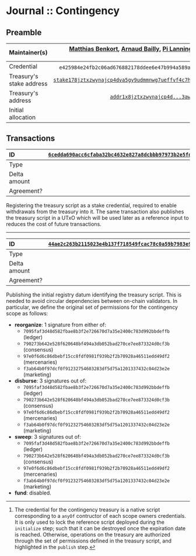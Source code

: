# Journal :: Contingency

## Preamble

| Maintainer(s)            | [Matthias Benkort][], [Arnaud Bailly][], [Pi Lanningham][], [Damien Czapla][] |
| :---                     | ---:                                                                          |
| Credential               | `e425984e24fb2c06ad676882178ddee6e47b994a589ae3d70c817c79`[^1]                |
| Treasury's stake address | [`stake178jztxzwynajcp4dva5gy9udmmnwg7ueffvf4c7hpjqhc7gtj5nzz`][]             |
| Treasury's address       | [`addr1x8jztxzwynajcp4d...3awryp03usyfpxhc`][]                                |
| Initial allocation       | ₳300,000                                                                      |

## Transactions

| ID           | [`6cedda690acc6cfaba32bc4632e827a8dcbbb97973b2e5fd5c3fda3491d43fe3`][] |
| :---         | ---:                                                                   |
| Type         | `initialize`                                                           |
| Delta amount | 0                                                                      |
| Agreement?   | N/A                                                                    |

Registering the treasury script as a stake credential, required to enable withdrawals from the treasury into it. The same transaction also publishes the treasury script in a UTxO which will be used later as a reference input to reduces the cost of future transactions.

---

| ID           | [`44ae2c263b2115023e4b137f718549fcac78c0a59b7983e918d9e79d1a503b3c`][] |
| :---         | ---:                                                                   |
| Type         | `publish`                                                              |
| Delta amount | 0                                                                      |
| Agreement?   | N/A                                                                    |

Publishing the initial registry datum identifying the treasury script. This is needed to avoid circular dependencies between on-chain validators. In particular, we define the original set of permissions for the contingency scope as follows:

- **reorganize**: 1 signature from either of:
  - `7095faf3d48d582fbae8b3f2e726670d7a35e2400c783d992bbdeffb` (ledger)
  - `790273b642e528f620648bf494a3db052bad270ce7ee873324d0cf3b` (consensus)
  - `97e0f6d6c86dbebf15cc8fdf0981f939b2f2b70928a46511edd49df2` (mercenaries)
  - `f3ab64b0f97dcf0f91232754603283df5d75a1201337432c04d23e2e` (marketing)
- **disburse**: 3 signatures out of:
  - `7095faf3d48d582fbae8b3f2e726670d7a35e2400c783d992bbdeffb` (ledger)
  - `790273b642e528f620648bf494a3db052bad270ce7ee873324d0cf3b` (consensus)
  - `97e0f6d6c86dbebf15cc8fdf0981f939b2f2b70928a46511edd49df2` (mercenaries)
  - `f3ab64b0f97dcf0f91232754603283df5d75a1201337432c04d23e2e` (marketing)
- **sweep**: 3 signatures out of:
  - `7095faf3d48d582fbae8b3f2e726670d7a35e2400c783d992bbdeffb` (ledger)
  - `790273b642e528f620648bf494a3db052bad270ce7ee873324d0cf3b` (consensus)
  - `97e0f6d6c86dbebf15cc8fdf0981f939b2f2b70928a46511edd49df2` (mercenaries)
  - `f3ab64b0f97dcf0f91232754603283df5d75a1201337432c04d23e2e` (marketing)
- **fund**: disabled.

[Matthias Benkort]: https://github.com/KtorZ
[Arnaud Bailly]: https://github.com/abailly
[Pi Lanningham]: https://github.com/Quantumplation
[Damien Czapla]: https://github.com/Dam-CZ

<!-- TODO: use explorer.cardano.org deeplink once it supports stake addresses -->
[`stake178jztxzwynajcp4dva5gy9udmmnwg7ueffvf4c7hpjqhc7gtj5nzz`]: https://cardanoscan.io/stakeKey/stake178jztxzwynajcp4dva5gy9udmmnwg7ueffvf4c7hpjqhc7gtj5nzz
[`addr1x8jztxzwynajcp4d...3awryp03usyfpxhc`]: https://explorer.cardano.org/address/addr1x8jztxzwynajcp4dva5gy9udmmnwg7ueffvf4c7hpjqhc70yykvyuf8m9sr26emgsgtcmhhxu3aejjjcnt3awryp03usyfpxhc

[`44ae2c263b2115023e4b137f718549fcac78c0a59b7983e918d9e79d1a503b3c`]: https://explorer.cardano.org/tx/44ae2c263b2115023e4b137f718549fcac78c0a59b7983e918d9e79d1a503b3c
[`6cedda690acc6cfaba32bc4632e827a8dcbbb97973b2e5fd5c3fda3491d43fe3`]: https://explorer.cardano.org/tx/6cedda690acc6cfaba32bc4632e827a8dcbbb97973b2e5fd5c3fda3491d43fe3

[^1]: The credential for the contingency treasury is a native script corresponding to a `anyOf` contructor of each scope owners credentials. It is only used to lock the reference script deployed during the `initialize` step; such that it can be destroyed once the expiration date is reached. Otherwise, operations on the treasury are authorized through the set of permissions defined in the treasury script, and highlighted in the `publish` step.
